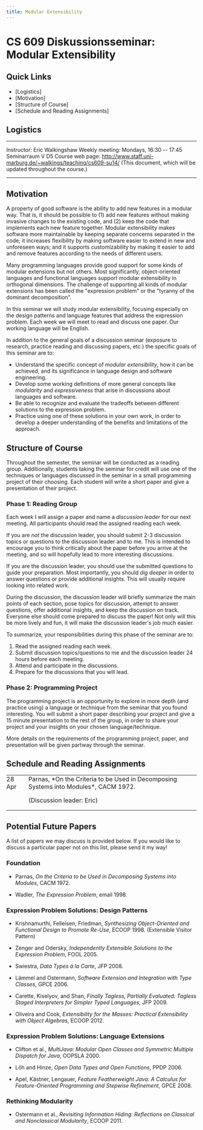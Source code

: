 ```yaml
---
title: Modular Extensibility
---
```

<style>
td {
  padding: 0;
  padding-right: 2ex;
  vertical-align: top;
}
</style>

# CS 609 Diskussionsseminar: Modular Extensibility

<div class="no-print">

## Quick Links

 *  [Logistics]
 *  [Motivation]
 *  [Structure of Course]
 *  [Schedule and Reading Assignments]

</div>

## Logistics

----------------  -------------------------------------------------------------
Instructor:       <span class="my-name">Eric Walkingshaw</span>
                  <span class="marburg-email"></span>
Weekly meeting:   Mondays, 16:30 -- 17:45
                  Seminarraum V D5
Course web page:  <http://www.staff.uni-marburg.de/~walkings/teaching/cs609-su14/>
                  (This document, which will be updated throughout the course.)
----------------  -------------------------------------------------------------


## Motivation

A property of good software is the ability to add new features in a modular
way. That is, it should be possible to (1) add new features without making
invasive changes to the existing code, and (2) keep the code that implements
each new feature together. Modular extensibility makes software more
maintainable by keeping separate concerns separated in the code; it increases
flexibility by making software easier to extend in new and unforeseen ways; and
it supports customizability by making it easier to add and remove features
according to the needs of different users.

Many programming languages provide good support for some kinds of modular
extensions but not others. Most significantly, object-oriented languages and
functional languages support modular extensibility in orthogonal dimensions.
The challenge of supporting all kinds of modular extensions has been called the
"expression problem" or the "tyranny of the dominant decomposition". 

In this seminar we will study modular extensibility, focusing especially on the
design patterns and language features that address the expression problem. Each
week we will meet to read and discuss one paper. Our working language will be
English.

In addition to the general goals of a discussion seminar (exposure to research,
practice reading and discussing papers, etc.) the specific goals of this
seminar are to:

 * Understand the specific concept of *modular extensibility*, how it can be
   achieved, and its significance in language design and software engineering.
 * Develop some working definitions of more general concepts like *modularity*
   and *expressiveness* that arise in discussions about languages and software.
 * Be able to recognize and evaluate the tradeoffs between different solutions
   to the expression problem.
 * Practice using one of these solutions in your own work, in order to develop
   a deeper understanding of the benefits and limitations of the approach.
   

## Structure of Course

Throughout the semester, the seminar will be conducted as a reading group.
Additionally, students taking the seminar for credit will use one of the
techniques or languages discussed in the seminar in a small programming project
of their choosing. Each student will write a short paper and give a
presentation of their project.


### Phase 1: Reading Group

Each week I will assign a paper and name a *discussion leader* for our next
meeting. All participants should read the assigned reading each week.

If you are *not* the discussion leader, you should submit 2-3 discussion topics
or questions to the discussion leader and to me. This is intended to encourage
you to think critically about the paper before you arrive at the meeting, and
so will hopefully lead to more interesting discussions.

If you are the discussion leader, you should use the submitted questions to
guide your preparation. Most importantly, you should *dig deeper* in order to
answer questions or provide additional insights. This will usually require
looking into related work.

During the discussion, the discussion leader will briefly summarize the main
points of each section, pose topics for discussion, attempt to answer
questions, offer additional insights, and keep the discussion on track.
Everyone else should come prepared to discuss the paper! Not only will this be
more lively and fun, it will make the discussion leader's job much easier.

To summarize, your responsibilities during this phase of the seminar are to:

 1. Read the assigned reading each week.
 2. Submit discussion topics/questions to me and the discussion leader 24 hours
    before each meeting.
 3. Attend and participate in the discussions.
 4. Prepare for the discussions that you will lead.


### Phase 2: Programming Project

The programming project is an opportunity to explore in more depth (and
practice using) a language or technique from the seminar that you found
interesting. You will submit a short paper describing your project and give a
15 minute presentation to the rest of the group, in order to share your project
and your insights on your chosen language/technique.

More details on the requirements of the programming project, paper, and
presentation will be given partway through the seminar.


## Schedule and Reading Assignments

<table class="schedule">
<tr class="schedule-row">
  <td class="schedule-date">28 Apr</td>
  <td class="schedule-info">
  Parnas, *On the Criteria to be Used in Decomposing Systems into Modules*,
  CACM 1972.
  
  (Discussion leader: Eric)
  </td>
</tr>
</table>


## Potential Future Papers

A list of papers we may discuss is provided below. If you would like to discuss
a particular paper not on this list, please send it my way!


### Foundation

 * Parnas, *On the Criteria to be Used in Decomposing Systems into Modules*,
   CACM 1972.
 
 * Wadler, *The Expression Problem*, email 1998.
 

### Expression Problem Solutions: Design Patterns

 * Krishnamurthi, Felleisen, Friedman, *Synthesizing Object-Oriented and
   Functional Design to Promote Re-Use*, ECOOP 1998. (Extensible Visitor
   Pattern)

 * Zenger and Odersky, *Independently Extensible Solutions to the Expression
   Problem*, FOOL 2005.

 * Swiestra, *Data Types à la Carte*, JFP 2008.
 
 * Lämmel and Ostermann, *Software Extension and Integration with Type
   Classes*, GPCE 2006.
 
 * Carette, Kiselyov, and Shan, *Finally Tagless, Partially Evaluated: Tagless
   Staged Interpreters for Simpler Typed Languages*, JFP 2009.

 * Oliveira and Cook, *Extensibility for the Masses: Practical Extensibility
   with Object Algebras*, ECOOP 2012.


### Expression Problem Solutions: Language Extensions
 
 * Clifton et al., *MultiJava: Modular Open Classes and Symmetric Multiple
   Dispatch for Java*, OOPSLA 2000.
 
 * Löh and Hinze, *Open Data Types and Open Functions*, PPDP 2006.

 * Apel, Kästner, Lengauer, *Feature Featherweight Java: A Calculus for
   Feature-Oriented Programming and Stepwise Refinement*, GPCE 2008.


### Rethinking Modularity

 * Ostermann et al., *Revisiting Information Hiding: Reflections on Classical
   and Nonclassical Modularity*, ECOOP 2011.
